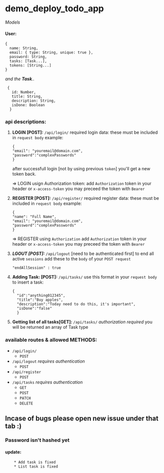 # demo_deploy_todo_app

*Models*
#### User:
    {
      name: String,
      email: { type: String, unique: true },
      password: String,
      tasks: [Task...],
      tokens: [String...]
    }

*and the <b>Task</b>..*

     {
       id: Number,
       title: String,
       description: String,
       isDone: Boolean
      }
   

### api descriptions:

1. <b>LOGIN [POST]:</b> `/api/login/`
  required login data:
  these must be included in `request body`
  example:
      ```
      {
      "email": "youremail@domain.com",
      "password":"complexPasswords"
      }
      ```
   after successfull login [not by using previous `token`]  you'll get a new token back.
   
   => LOGIN  usign Authorization token: 
      add `Authorization` token in your header or `x-access-token` you may preceed the token with `Bearer`

2. <b>REGISTER [POST]:</b> `/api/register/`
  required register data:
  these must be included in `request body`
  example:
      ```
      {
      "name": "Full Name",
      "email": "youremail@domain.com",
      "password":"complexPasswords"
      }
      ```
   
   => REGISTER using `Authorization`
      add `Authorization` token in your header or `x-access-token` you may preceed the token with `Bearer`
3. <i> <b> LGOUT [POST]: </b> </i>  `/api/logout` [need to be authenticated first] 
      to end all active `sessions` add these to the `body` of your `POST request`
      ```
      "endAllSession" : true
      ```
4.  <b>Adding Task: [POST]:</b> `/api/tasks/`
    use this format in your `request body` to insert a task:
    ```
    {
      "id":"anything012345",
      "title":"Buy apples",
      "description":"Today need to do this, it's important",
      "isDone":"false"
      }
    ```

5. <b> Getting list of all tasks[GET]: </b> `/api/tasks/` *authorization required*
      you will be returned an array of Task type

### available routes & allowed METHODS: 
  * `/api/login/`
    * `POST`
  * `/api/logout` *requires authentication*
    * `POST`
  * `/api/register`
    * `POST`
  * `/api/tasks` *requires authentication*
    * `GET`
    * `POST`
    * `PATCH`
    * `DELETE` 

## Incase of bugs please open new issue under that tab :) 

### Password isn't hashed yet 
   #### update: 
        * Add task is fixed
        * List task is fixed

